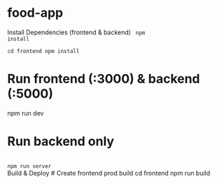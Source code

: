 # food-app

Install Dependencies (frontend & backend)
<code>
npm install  \
cd frontend
npm install
</code>

# Run frontend (:3000) & backend (:5000)
npm run dev

# Run backend only
<code>
npm run server
</code>
Build & Deploy
# Create frontend prod build
cd frontend
npm run build
